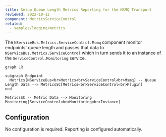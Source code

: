 ```yaml
---
title: Setup Queue Length Metrics Reporting for the MSMQ Transport
reviewed: 2022-10-12
component: MetricsServiceControl
related:
  - samples/logging/metrics  
---
```


The `NServiceBus.Metrics.ServiceControl.Msmq` component monitor endpoints' queue length and passes that data to `NServiceBus.Metrics.ServiceControl` which in turn sends it to an instance of the `ServiceControl.Monitoring` service.

```mermaid
graph LR

subgraph Endpoint
  Metrics[NServiceBus<br>Metrics<br>ServiceControl<br>Msmq] -- Queue Length Data --> MetricsSC[Metrics<br>ServiceControl<br>Plugin]
end

MetricsSC -- Metric Data --> Monitoring
Monitoring[ServiceControl<br>Monitoring<br>Instance]
```

## Configuration

No configuration is required. Reporting is configured automatically.
